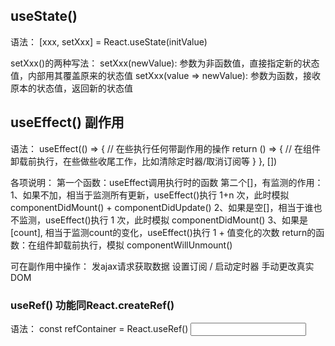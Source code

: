 ## useState()
语法：
  [xxx, setXxx] = React.useState(initValue)

setXxx()的两种写法：
  setXxx(newValue): 参数为非函数值，直接指定新的状态值，内部用其覆盖原来的状态值
  setXxx(value => newValue): 参数为函数，接收原本的状态值，返回新的状态值

## useEffect() 副作用
语法：
  useEffect(() => {
    // 在些执行任何带副作用的操作
    return () => {
      // 在组件卸载前执行，在些做些收尾工作，比如清除定时器/取消订阅等
    }
  }, [])

各项说明：
  第一个函数：useEffect调用执行时的函数
  第二个[]，有监测的作用：
    1、如果不加，相当于监测所有更新，useEffect()执行 1+n 次，此时模拟 componentDidMount() + componentDidUpdate()
    2、如果是空[]，相当于谁也不监测，useEffect()执行 1 次，此时模拟 componentDidMount()
    3、如果是[count], 相当于监测count的变化，useEffect()执行 1 + 值变化的次数
  return的函数：在组件卸载前执行，模拟 componentWillUnmount()

可在副作用中操作：
  发ajax请求获取数据
  设置订阅 / 启动定时器
  手动更改真实DOM

### useRef() 功能同React.createRef()
语法：
  const refContainer = React.useRef()
  <input type="text" ref={refContainer} />
